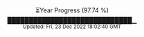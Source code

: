 <p align="center">
⏳Year Progress (97.74 %) <br>
█████████████████████████████▁ <br>
<sub>Updated: Fri, 23 Dec 2022 18:02:40 GMT</sub>
</p>

